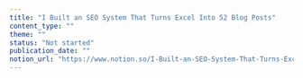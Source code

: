 ```yaml
---
title: "I Built an SEO System That Turns Excel Into 52 Blog Posts"
content_type: ""
theme: ""
status: "Not started"
publication_date: ""
notion_url: "https://www.notion.so/I-Built-an-SEO-System-That-Turns-Excel-Into-52-Blog-Posts-2686c0597673802791a2fc60a745d050"
---
```



